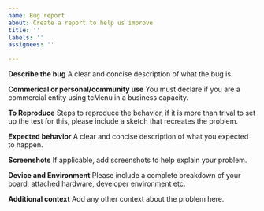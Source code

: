 ```yaml
---
name: Bug report
about: Create a report to help us improve
title: ''
labels: ''
assignees: ''

---
```


**Describe the bug**
A clear and concise description of what the bug is.

**Commerical or personal/community use**
You must declare if you are a commercial entity using tcMenu in a business capacity.

**To Reproduce**
Steps to reproduce the behavior, if it is more than trival to set up the test for this, please include a sketch that recreates the problem.

**Expected behavior**
A clear and concise description of what you expected to happen.

**Screenshots**
If applicable, add screenshots to help explain your problem.

**Device and Environment**
Please include a complete breakdown of your board, attached hardware, developer environment etc.

**Additional context**
Add any other context about the problem here.
